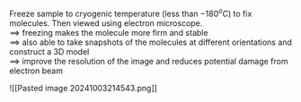 Freeze sample to cryogenic temperature (less than $-180^o C$) to fix molecules. Then viewed using electron microscope.  
$\implies$ freezing makes the molecule more firm and stable  
$\implies$ also able to take snapshots of the molecules at different orientations and construct a 3D model  
$\implies$ improve the resolution of the image and reduces potential damage from electron beam  

![[Pasted image 20241003214543.png]]